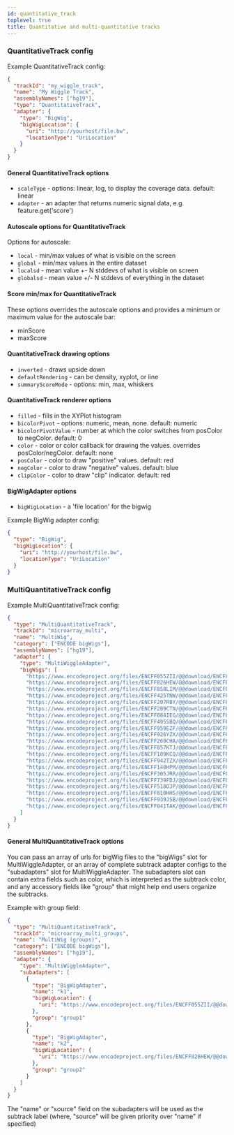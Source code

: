 ```yaml
---
id: quantitative_track
toplevel: true
title: Quantitative and multi-quantitative tracks
---
```


### QuantitativeTrack config

Example QuantitativeTrack config:

```json
{
  "trackId": "my_wiggle_track",
  "name": "My Wiggle Track",
  "assemblyNames": ["hg19"],
  "type": "QuantitativeTrack",
  "adapter": {
    "type": "BigWig",
    "bigWigLocation": {
      "uri": "http://yourhost/file.bw",
      "locationType": "UriLocation"
    }
  }
}
```

#### General QuantitativeTrack options

- `scaleType` - options: linear, log, to display the coverage data. default: linear
- `adapter` - an adapter that returns numeric signal data, e.g. feature.get('score')

#### Autoscale options for QuantitativeTrack

Options for autoscale:

- `local` - min/max values of what is visible on the screen
- `global` - min/max values in the entire dataset
- `localsd` - mean value +- N stddevs of what is visible on screen
- `globalsd` - mean value +/- N stddevs of everything in the dataset

#### Score min/max for QuantitativeTrack

These options overrides the autoscale options and provides a minimum or maximum
value for the autoscale bar:

- minScore
- maxScore

#### QuantitativeTrack drawing options

- `inverted` - draws upside down
- `defaultRendering` - can be density, xyplot, or line
- `summaryScoreMode` - options: min, max, whiskers

#### QuantitativeTrack renderer options

- `filled` - fills in the XYPlot histogram
- `bicolorPivot` - options: numeric, mean, none. default: numeric
- `bicolorPivotValue` - number at which the color switches from posColor to
  negColor. default: 0
- `color` - color or color callback for drawing the values. overrides
  posColor/negColor. default: none
- `posColor` - color to draw "positive" values. default: red
- `negColor` - color to draw "negative" values. default: blue
- `clipColor` - color to draw "clip" indicator. default: red

#### BigWigAdapter options

- `bigWigLocation` - a 'file location' for the bigwig

Example BigWig adapter config:

```json
{
  "type": "BigWig",
  "bigWigLocation": {
    "uri": "http://yourhost/file.bw",
    "locationType": "UriLocation"
  }
}
```

### MultiQuantitativeTrack config

Example MultiQuantitativeTrack config:

```json
{
  "type": "MultiQuantitativeTrack",
  "trackId": "microarray_multi",
  "name": "MultiWig",
  "category": ["ENCODE bigWigs"],
  "assemblyNames": ["hg19"],
  "adapter": {
    "type": "MultiWiggleAdapter",
    "bigWigs": [
      "https://www.encodeproject.org/files/ENCFF055ZII/@@download/ENCFF055ZII.bigWig",
      "https://www.encodeproject.org/files/ENCFF826HEW/@@download/ENCFF826HEW.bigWig",
      "https://www.encodeproject.org/files/ENCFF858LIM/@@download/ENCFF858LIM.bigWig",
      "https://www.encodeproject.org/files/ENCFF425TNW/@@download/ENCFF425TNW.bigWig",
      "https://www.encodeproject.org/files/ENCFF207RBY/@@download/ENCFF207RBY.bigWig",
      "https://www.encodeproject.org/files/ENCFF289CTN/@@download/ENCFF289CTN.bigWig",
      "https://www.encodeproject.org/files/ENCFF884IEG/@@download/ENCFF884IEG.bigWig",
      "https://www.encodeproject.org/files/ENCFF495SBQ/@@download/ENCFF495SBQ.bigWig",
      "https://www.encodeproject.org/files/ENCFF959EZF/@@download/ENCFF959EZF.bigWig",
      "https://www.encodeproject.org/files/ENCFF926YZX/@@download/ENCFF926YZX.bigWig",
      "https://www.encodeproject.org/files/ENCFF269CHA/@@download/ENCFF269CHA.bigWig",
      "https://www.encodeproject.org/files/ENCFF857KTJ/@@download/ENCFF857KTJ.bigWig",
      "https://www.encodeproject.org/files/ENCFF109KCQ/@@download/ENCFF109KCQ.bigWig",
      "https://www.encodeproject.org/files/ENCFF942TZX/@@download/ENCFF942TZX.bigWig",
      "https://www.encodeproject.org/files/ENCFF140HPM/@@download/ENCFF140HPM.bigWig",
      "https://www.encodeproject.org/files/ENCFF305JRR/@@download/ENCFF305JRR.bigWig",
      "https://www.encodeproject.org/files/ENCFF739FDJ/@@download/ENCFF739FDJ.bigWig",
      "https://www.encodeproject.org/files/ENCFF518OJP/@@download/ENCFF518OJP.bigWig",
      "https://www.encodeproject.org/files/ENCFF810HHS/@@download/ENCFF810HHS.bigWig",
      "https://www.encodeproject.org/files/ENCFF939JSB/@@download/ENCFF939JSB.bigWig",
      "https://www.encodeproject.org/files/ENCFF041TAK/@@download/ENCFF041TAK.bigWig"
    ]
  }
}
```

#### General MultiQuantitativeTrack options

You can pass an array of urls for bigWig files to the "bigWigs" slot for
MultiWiggleAdapter, or an array of complete subtrack adapter configs to the
"subadapters" slot for MultiWiggleAdapter. The subadapters slot can contain
extra fields such as color, which is interpreted as the subtrack color, and any
accessory fields like "group" that might help end users organize the subtracks.

Example with group field:

```json
{
  "type": "MultiQuantitativeTrack",
  "trackId": "microarray_multi_groups",
  "name": "MultiWig (groups)",
  "category": ["ENCODE bigWigs"],
  "assemblyNames": ["hg19"],
  "adapter": {
    "type": "MultiWiggleAdapter",
    "subadapters": [
      {
        "type": "BigWigAdapter",
        "name": "k1",
        "bigWigLocation": {
          "uri": "https://www.encodeproject.org/files/ENCFF055ZII/@@download/ENCFF055ZII.bigWig"
        },
        "group": "group1"
      },
      {
        "type": "BigWigAdapter",
        "name": "k2",
        "bigWigLocation": {
          "uri": "https://www.encodeproject.org/files/ENCFF826HEW/@@download/ENCFF826HEW.bigWig"
        },
        "group": "group2"
      }
    ]
  }
}
```

The "name" or "source" field on the subadapters will be used as the subtrack
label (where, "source" will be given priority over "name" if specified)

